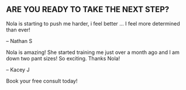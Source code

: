 ---
---
## ARE YOU READY TO TAKE THE NEXT STEP?

Nola is starting to push me harder, i feel better … I feel more determined than ever!

– Nathan S

Nola is amazing! She started training me just over a month ago and I am down two pant sizes! So exciting. Thanks Nola!

– Kacey J

Book your free consult today!